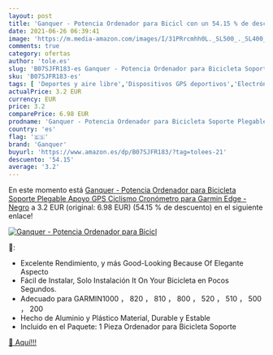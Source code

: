 ```yaml
---
layout: post
title: 'Ganquer - Potencia Ordenador para Bicicl con un 54.15 % de descuento'
date: 2021-06-26 06:39:41
image: 'https://m.media-amazon.com/images/I/31PRrcmhh0L._SL500_._SL400_.jpg'
comments: true
category: ofertas
author: 'tole.es'
slug: 'B07SJFR183-es Ganquer - Potencia Ordenador para Bicicleta Soporte...'
sku: 'B07SJFR183-es'
tags: [ 'Deportes y aire libre','Dispositivos GPS deportivos','Electrónica y dispositivos para el deporte','GPS para ciclismo','bicicleta','ganquer', ]
actualPrice: 3.2 EUR
currency: EUR
price: 3.2
comparePrice: 6.98 EUR
prodname: 'Ganquer - Potencia Ordenador para Bicicleta Soporte Plegable Apoyo GPS Ciclismo Cronómetro para Garmin Edge - Negro'
country: 'es'
flag: '🇪🇸'
brand: 'Ganquer'
buyurl: 'https://www.amazon.es/dp/B07SJFR183/?tag=tolees-21'
descuento: '54.15'
average: '3.2'
---
```


En este momento está [Ganquer - Potencia Ordenador para Bicicleta Soporte Plegable Apoyo GPS Ciclismo Cronómetro para Garmin Edge - Negro](https://www.amazon.es/dp/B07SJFR183/?tag=tolees-21) a 3.2 EUR (original: 6.98 EUR) (54.15 %  de descuento) en el siguiente enlace!

[![Ganquer - Potencia Ordenador para Bicicl](https://m.media-amazon.com/images/I/31PRrcmhh0L._SL500_._SL400_.jpg)](https://www.amazon.es/dp/B07SJFR183/?tag=tolees-21)

🔎:

- Excelente Rendimiento, y más Good-Looking Because Of Elegante Aspecto
- Fácil de Instalar, Solo Instalación It On Your Bicicleta en Pocos Segundos.
- Adecuado para GARMIN1000 ， 820 ， 810 ， 800 ， 520 ， 510 ， 500 ， 200
- Hecho de Aluminio y Plástico Material, Durable y Estable
- Incluido en el Paquete: 1 Pieza Ordenador para Bicicleta Soporte

[🛒 Aquí!!!](https://www.amazon.es/dp/B07SJFR183/?tag=tolees-21)
